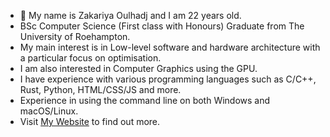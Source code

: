 - 👋 My name is Zakariya Oulhadj and I am 22 years old.
- BSc Computer Science (First class with Honours) Graduate from The University of Roehampton.
- My main interest is in Low-level software and hardware architecture with a particular focus on optimisation.
- I am also interested in Computer Graphics using the GPU.
- I have experience with various programming languages such as C/C++, Rust, Python, HTML/CSS/JS and more.
- Experience in using the command line on both Windows and macOS/Linux.
- Visit [My Website](https://zakariyaoulhadj.com) to find out more.
